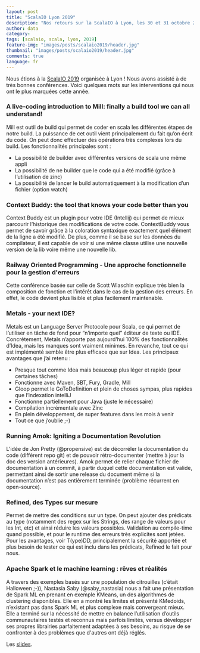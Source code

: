 ```yaml
---
layout: post
title: "ScalaIO Lyon 2019"
description: "Nos retours sur la ScalaIO à Lyon, les 30 et 31 octobre 2019"
author: data
category:
tags: [scalaio, scala, lyon, 2019]
feature-img: "images/posts/scalaio2019/header.jpg"
thumbnail: "images/posts/scalaio2019/header.jpg"
comments: true
language: fr
---
```


Nous étions à la [ScalaIO 2019](https://schedule.scala.io/#/day/2) organisée à Lyon ! 
Nous avons assisté à de très bonnes conférences. Voici quelques mots sur les interventions qui nous ont le plus marquées cette année.


### A live-coding introduction to Mill: finally a build tool we can all understand!

Mill est outil de build qui permet de coder en scala les différentes étapes de notre build. La puissance de cet outil vient principalement du fait qu’on écrit du code. On peut donc effectuer des opérations très complexes lors du build. Les fonctionnalités principales sont :
 * La possibilité de builder avec différentes versions de scala une même appli
 * La possibilité de ne builder que le code qui a été modifié (grâce à l’utilisation de zinc)
 * La possibilité de lancer le build automatiquement à la modification d’un fichier (option watch)
 
### Context Buddy: the tool that knows your code better than you

Context Buddy est un plugin pour votre IDE (Intellij) qui permet de mieux parcourir l’historique des modifications de votre code. ContextBuddy vous permet de savoir grâce à la coloration syntaxique exactement quel élément de la ligne a été modifié. De plus, comme il se base sur les données du compilateur, il est capable de voir si une même classe utilise une nouvelle version de la lib voire même une nouvelle lib.

### Railway Oriented Programming - Une approche fonctionnelle pour la gestion d'erreurs

Cette conférence basée sur celle de Scott Wlaschin explique très bien la composition de fonction et l’intérêt dans le cas de la gestion des erreurs. En effet, le code devient plus lisible et plus facilement maintenable.

### Metals - your next IDE?

Metals est un Language Server Protocole pour Scala, ce qui permet de l’utiliser en tâche de fond pour “n’importe quel” éditeur de texte ou IDE. 
Concrètement, Metals n’apporte pas aujourd’hui 100% des fonctionnalités d’Idea, mais les manques sont vraiment minimes. En revanche, tout ce qui est implémenté semble être plus efficace que sur Idea.
Les principaux avantages que j’ai retenu :
 * Presque tout comme Idea mais beaucoup plus léger et rapide (pour certaines tâches)
 * Fonctionne avec Maven, SBT, Fury, Gradle, Mill
 * Gloop permet le GoToDefinition et plein de choses sympas, plus rapides que l’indexation intelliJ
 * Fonctionne partiellement pour Java (juste le nécessaire)
 * Compilation incrémentale avec Zinc
 * En plein développement, de super features dans les mois à venir
 * Tout ce que j’oublie ;-)

### Running Amok: Igniting a Documentation Revolution

L’idée de Jon Pretty (@propensive) est de décorréler la documentation du code (différent repo git) et de pouvoir rétro-documenter (mettre à jour la doc des version antérieures).
Amok permet de relier chaque fichier de documentation à un commit, à partir duquel cette documentation est valide, permettant ainsi de sortir une release du document même si la documentation n’est pas entièrement terminée (problème récurrent en open-source).

### Refined, des Types sur mesure

Permet de mettre des conditions sur un type. On peut ajouter des prédicats au type (notamment des regex sur les Strings, des range de valeurs pour les Int, etc) et ainsi réduire les valeurs possibles. Validation au compile-time quand possible, et pour le runtime des erreurs très explicites sont jetées.
Pour les avantages, voir T(ype)DD, principalement la sécurité apportée et plus besoin de tester ce qui est inclu dans les prédicats, Refined le fait pour nous.

### Apache Spark et le machine learning : rêves et réalités

A travers des exemples basés sur une population de citrouilles (c’était Halloween ;-)), Nastasia Saby (@saby_nastasia) nous a fait une présentation de Spark ML en prenant en exemple KMeans, un des algorithmes de clustering disponibles. Elle en a montré les limites et présenté KMedoids, n’existant pas dans Spark ML et plus complexe mais convergeant mieux. Elle a terminé sur la nécessité de mettre en balance l’utilisation d’outils communautaires testés et reconnus mais parfois limités, versus développer ses propres librairies parfaitement adaptées à ses besoins, au risque de se confronter à des problèmes que d'autres ont déjà réglés.

Les [slides](https://slides.com/nastasiasaby/spark-ml-scala-io).
